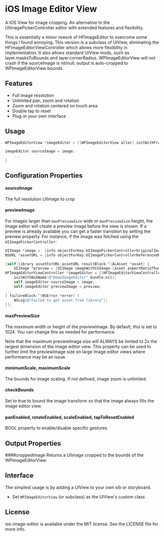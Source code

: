 iOS Image Editor View
================

A iOS View for image cropping. An alternative to the UIImagePickerController editor with extended features and flexibility. 

This is essentially a minor rework of HFImageEditor to overcome some things I found annoying. This version is a subclass of UIView, eliminating the HFImageEditorViewController which allows more flexibility in implementation. It also allows standard UIView mods, such as layer.masksToBounds and layer.cornerRadius. WPImageEditorView will not crash if the sourceImage is nil/null. output is auto-cropped to WPImageEditorView bounds.



Features
--------

* Full image resolution
* Unlimited pan, zoom and rotation
* Zoom and rotation centered on touch area
* Double tap to reset
* Plug-in your own interface


Usage
-----

```objective-c
WPImageEditorView *imageEditor = [[WPImageEditorView alloc] initWithFrame: CGRectMake(10, 80, 300, 300)];

imageEditor.sourceImage = image;
    ...
}
```

Configuration Properties
----------

#### sourceImage
The full resolution UIImage to crop

#### previewImage

For images larger than <code>maxPreviewSize</code> wide or <code>maxPreviewSize</code> height, the image editor will create a preview image before the view is shown. If a preview is already available you can get a faster transition by setting the preview property. For instance, if the image was fetched using the <code>UIImagePickerController</code>:

```objective-c
UIImage *image =  [info objectForKey:UIImagePickerControllerOriginalImage];
NSURL *assetURL = [info objectForKey:UIImagePickerControllerReferenceURL];

[self.library assetForURL:assetURL resultBlock:^(ALAsset *asset) {
    UIImage *preview = [UIImage imageWithCGImage:[asset aspectRatioThumbnail]];
HFImageEditorViewController *imageEditor = [[HFImageEditorViewController alloc] 
	initWithNibName:@"DemoImageEditor" bundle:nil];
    self.imageEditor.sourceImage = image;
    self.imageEditor.previewImage = preview;        
...
} failureBlock:^(NSError *error) {
    NSLog(@"Failed to get asset from library");
}];
```

#### maxPreviewSize
The maximum width or height of the previewImage. By default, this is set to 1024. You can change this as needed for performance. 

Note that the maximum previewImage size will ALWAYS be limited to 2x the largest dimension of the image editor view. This property can be used to further limit the previewImage size on large image editor views where performance may be an issue.

#### minimumScale, maximumScale
The bounds for image scaling. If not defined, image zoom is unlimited.

#### checkBounds
Set to true to bound the image transform so that the image always fills the image editor view.

#### panEnabled, rotateEnabled, scaleEnabled, tapToResetEnabled
BOOL property to enable/disable specific gestures

Output Properties
----------

####croppedImage
Returns a UIImage cropped to the bounds of the WPImageEditorView.


Interface
---------
The simplest usage is by adding a UIView to your own xib or storyboard.
 
* Set <code>WPImageEditorView</code> (or subclass) as the UIView's custom class


License
---------
ios-image-editor is available under the MIT license. See the LICENSE file for more info.
